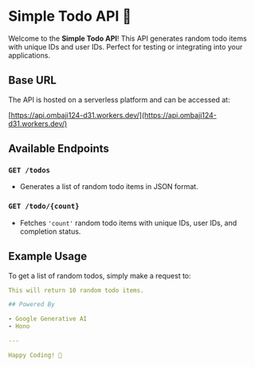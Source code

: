 # Simple Todo API 🌟

Welcome to the **Simple Todo API**! This API generates random todo items with unique IDs and user IDs. Perfect for testing or integrating into your applications.

## Base URL

The API is hosted on a serverless platform and can be accessed at:

[https://api.ombaji124-d31.workers.dev/](https://api.ombaji124-d31.workers.dev/)

## Available Endpoints

### `GET /todos`
- Generates a list of random todo items in JSON format.

### `GET /todo/{count}`
- Fetches `'count'` random todo items with unique IDs, user IDs, and completion status.

## Example Usage

To get a list of random todos, simply make a request to:

```yaml
This will return 10 random todo items.

## Powered By

- Google Generative AI
- Hono

---

Happy Coding! 🚀

```



